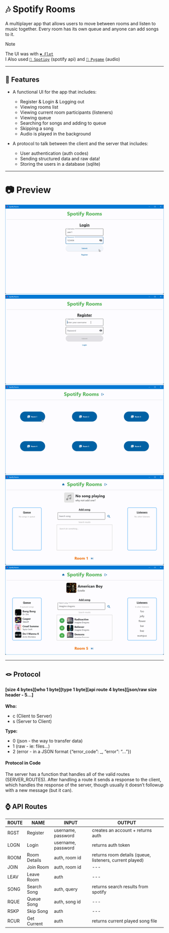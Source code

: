 # 🎶 Spotify Rooms

A multiplayer app that allows users to move between rooms and listen to music together.
Every room has its own queue and anyone can add songs to it.

> [!NOTE]  
> The UI was with [`❤️ Flet`](https://flet.dev/) <br>
> I Also used [`🎵 Spotipy`](https://spotipy.readthedocs.io/) (spotify api) and [`🐍 Pygame`](https://www.pygame.org/) (audio)

---

## 🐍 Features

- A functional UI for the app that includes:
  - Register & Login & Logging out
  - Viewing rooms list
  - Viewing current room participants (listeners)
  - Viewing queue
  - Searching for songs and adding to queue
  - Skipping a song
  - Audio is played in the background

- A protocol to talk between the client and the server that includes:
  - User authentication (auth codes)
  - Sending structured data and raw data!
  - Storing the users in a database (sqlite)

---

# 📷 Preview

![Login Page](images/login_screen.png)
![Register Page](images/register_screen.png)
![Rooms Page](images/rooms_screen.png)
![Empty Room Page](images/empty_room_screen.png)
![Room Page](images/big_room_screen.png)

---

## 🪢 Protocol

#### [size 4 bytes][who 1 byte][type 1 byte][api route 4 bytes][json/raw size header - 5…]

**Who:**

- c (Client to Server)
- s (Server to Client)

**Type:**

- 0 (json - the way to transfer data)
- 1 (raw - ie: files…)
- 2 (error - in a JSON format {“error_code”: _, “error”: “...”})

#### Protocol in Code

The server has a function that handles all of the valid
routes (SERVER_ROUTES). After handling a route it sends
a response to the client, which handles the response of
the server, though usually it doesn’t followup with a new message (but it can).

## ⌚ API Routes

| ROUTE | NAME         | INPUT              | OUTPUT                                                  |
|-------|--------------|--------------------|---------------------------------------------------------|
| RGST  | Register     | username, password | creates an account + returns auth                       |
| LOGN  | Login        | username, password | returns auth token                                      |
| ROOM  | Room Details | auth, room id      | returns room details (queue, listeners, current played) |
| JOIN  | Join Room    | auth, room id      | \---                                                    |
| LEAV  | Leave Room   | auth               | \---                                                    |
| SONG  | Search Song  | auth, query        | returns search results from spotify                     |
| RQUE  | Queue Song   | auth, song id      | \---                                                    |
| RSKP  | Skip Song    | auth               | \---                                                    |
| RCUR  | Get Current  | auth               | returns current played song file                        |

